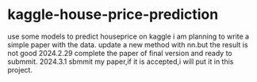 # kaggle-house-price-prediction
use some models to predict houseprice on kaggle
i am planning to write a simple paper with the data.
update a new method with nn.but the result is not good
2024.2.29 complete the paper of final version and ready to submmit.
2024.3.1 sbmmit my paper,if it is accepted,i will  put it in this project.
